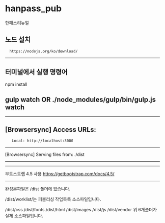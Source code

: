 # hanpass_pub
한패스리뉴얼

노드 설치
 ---
      https://nodejs.org/ko/download/
 ---

터미널에서 실행 명령어
---
npm install

gulp watch  OR  ./node_modules/gulp/bin/gulp.js watch
---

---

[Browsersync] Access URLs:
 ---
       Local: http://localhost:3000
 ---
[Browsersync] Serving files from: ./dist

----

 ---
부트스트랩 4.5 사용
https://getbootstrap.com/docs/4.5/

 ---
완성본파일은 /dist 폴더에 있습니다.

/dist/worklist/는 퍼블리싱 작업목록 소스파일입니다.

/dist/css
/dist/fonts
/dist/html
/dist/images
/dist/js
/dist/vendor
위 6개폴더가 실제 소스파일입니다.